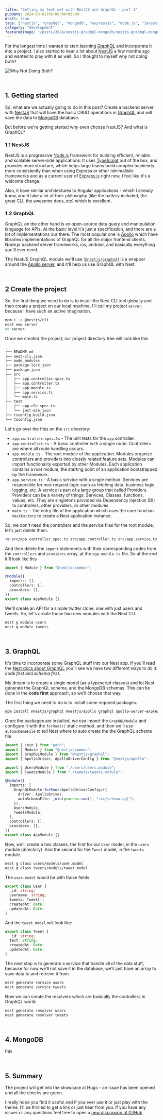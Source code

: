 ```yaml
---
title: "Getting my feet wet with NestJS and GraphQL - part 1"
pubDate: 2024-03-01T09:00:00+03:00
draft: true
tags: ["nestjs", "graphql", "mongodb", "expressjs", "node.js", "javascript", "typescript", "mongodb", "mongoose"]
category: "development"
featuredImage: "/posts/2024/nestjs-graphql-mongodb/nestjs-graphql-mongodb.webp"
---
```


For the longest time I wanted to start learning [GraphQL](https://graphql.org) and incorporate it into a project. I also started to hear a lot about [NestJS](https://nestjs.com) a few months ago and wanted to play with it as well. So I thought to myself why not doing both?

![Why Not Doing Both?](/posts/2024/nestjs-graphql-mongodb/why-not-both.gif "Why Not Doing Both?")

&nbsp;

## 1. Getting started

So, what are we actually going to do in this post? Create a backend server with [NestJS](https://nestjs.com) that will have the basic CRUD operations in [GraphQL](https://graphql.org) and will save the data to [MongoDB](https://www.mongodb.com) database.

But before we're getting started why even choose NestJS? And what is GraphQL?

### 1.1 NestJS

NestJS is a progressive [Node.js](https://nodejs.org) framework for building efficient, reliable and scalable server-side applications. It uses [TypeScript](https://www.typescriptlang.org) out of the box, and provides more structure, which helps large teams build complex backends more consistently than when using Express or other minimalistic frameworks and as a current user of [Express.js](https://expressjs.com) right now, I feel like it's a welcome change.

Also, it have similar architectures to Angular applications - which I already know, and it take a lot of their philosophy (like the battery included, the great CLI, the awesome docs, etc) which is excellent.

### 1.2 GraphQL

GraphQL on the other hand is an open-source data query and manipulation language for APIs. At the basic level it's just a specification, and there are a lot of implementations our there. The most popular one is [Apollo](https://www.apollographql.com) which have libraries implementations of GraphQL for all the major frontend clients, Node.js backend server frameworks, ios, android, and basically everything you'll ever need.

The NestJS GraphQL module we'll use ([`@nestjs/graphql`](https://github.com/nestjs/graphql)) is a wrapper around the [Apollo server](https://github.com/apollographql/apollo-server), and it'll help us use GraphQL with Nest.

&nbsp;

## 2 Create the project

So, the first thing we need to do is to install the Nest CLI tool globally and then create a project on our local machine. I'll call my project `server`, because I have such an active imagination.

```bash showLineNumbers title=" "
npm i -g @nestjs/cli
nest new server
cd server
```

Once we created the project, our project directory tree will look like this

```txt title=" "
.
├── README.md
├── nest-cli.json
├── node_modules
├── package-lock.json
├── package.json
├── src
│   ├── app.controller.spec.ts
│   ├── app.controller.ts
│   ├── app.module.ts
│   ├── app.service.ts
│   └── main.ts
├── test
│   ├── app.e2e-spec.ts
│   └── jest-e2e.json
├── tsconfig.build.json
└── tsconfig.json
```

Let's go over the files on the `src` directory:

- `app.controller.spec.ts` - The unit tests for the `app` controller.
- `app.controller.ts` - A basic controller with a single route. Controllers are where all route handling occurs.
- `app.module.ts` - The root module of the application. Modules organize controllers and providers into closely related feature sets. Modules can import functionality exported by other Modules. Each application contains a root module, the starting point of an application bootstrapped by the framework.
- `app.service.ts` - A basic service with a single method. Services are responsible for non-request logic such as fetching data, business logic, logging, etc. A service is part of a large group that called Providers. Providers can be a variety of things: Services, Classes, functions, values, etc. They are singletons provided via Dependency Injection (DI) to controllers, other providers, or other modules.
- `main.ts` - The entry file of the application which uses the core function `NestFactory` to create a Nest application instance.

So, we don't need the controllers and the service files for the root module, let's just delete them.

```bash showLineNumbers title=" "
rm src/app.controller.spec.ts src/app.controller.ts src/app.service.ts
```

And then delete the `import` statements with their corresponding codes from the `controllers` and `providers` array, at the `app.module.ts` file. So at the end it'll look like this

```typescript showLineNumbers title="app.module.ts" {5-6}
import { Module } from "@nestjs/common";

@Module({
  imports: [],
  controllers: [],
  providers: [],
})
export class AppModule {}
```

We'll create an API for a simple twitter clone, one with just users and tweets. So, let's create those two new modules with the Nest CLI.

```bash showLineNumbers title=""
nest g module users
nest g module tweets
```

&nbsp;

## 3. GraphQL

It's time to incorporate some GraphQL stuff into our Nest app. If you'll read the [Nest docs about GraphQL](https://docs.nestjs.com/graphql/quick-start) you'll see we have two different ways to do it: _code first_ and _schema first_.

My dream is to create a single model (as a typescript classes) and let Nest generate the GraphQL schema, and the MongoDB schemas. This can be done in the **code first** approach, so we'll choose that way.

The first thing we need to do is to install some required packages.

```bash showLineNumbers title=""
npm install @nestjs/graphql @nestjs/apollo graphql apollo-server-express
```

Once the packages are installed, we can import the `GraphQLModule` and configure it with the `forRoot()` static method, and then we'll use `autoSchemaFile` to tell Nest where to auto create the the GraphQL schema file.

```typescript showLineNumbers title="app.module.ts" {1,3-4,6-7,10-17}
import { join } from "path";
import { Module } from "@nestjs/common";
import { GraphQLModule } from "@nestjs/graphql";
import { ApolloDriver, ApolloDriverConfig } from "@nestjs/apollo";

import { UsersModule } from "./users/users.module";
import { TweetsModule } from "./tweets/tweets.module";

@Module({
  imports: [
    GraphQLModule.forRoot<ApolloDriverConfig>({
      driver: ApolloDriver,
      autoSchemaFile: join(process.cwd(), "src/schema.gql"),
    }),
    UsersModule,
    TweetsModule,
  ],
  controllers: [],
  providers: [],
})
export class AppModule {}
```

Now, we'll create a two classes, the first for our `User` model, in the `users` module (directory). And the second for the `Tweet` model, in the `tweets` module.

```bash showLineNumbers title=" "
nest g class users/models/user.model
nest g class tweets/models/tweet.model
```

The `user.model` would be with those fields:

```typescript showLineNumbers title="user.model.ts"
export class User {
  _id: string;
  username: string;
  tweets: Tweet[];
  createdAt: Date;
  updatedAt: Date;
}
```

And the `tweet.model` will look like:

```typescript showLineNumbers title="tweet.model.ts"
export class Tweet {
  _id: string;
  text: String;
  createdAt: Date;
  updatedAt: Date;
}
```

The next step is to generate a service that handle all of the data stuff, because for now we'll not save it in the database, we'll just have an array to save data to and retrieve it from.

```bash showLineNumbers title=" "
nest generate service users
nest generate service tweets
```

Now we can create the resolvers which are basically the controllers in GraphQL world.

```bash showLineNumbers title=" "
nest generate resolver users
nest generate resolver tweets
```

&nbsp;

## 4. MongoDB

this

&nbsp;

## 5. Summary

The project will get into the showcase at Hugo - an issue has been opened and all the checks are green.

I really hope you find it useful and if you ever use it or just play with the theme, I’ll be thrilled to get a link or just hear from you. If you have any issues or any questions feel free to open a [new discussion at GitHub](https://github.com/nirgn975/devRes/discussions).
